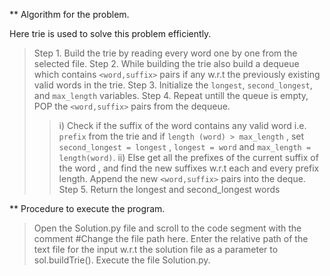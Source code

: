 ** Algorithm for the problem.

Here trie is used to solve this problem efficiently.

> Step 1. Build the trie by reading every word one by one from the selected file.
>  Step 2. While building the trie also build a dequeue which contains `<word,suffix>` pairs if any w.r.t the previously existing valid words in the trie. 
> Step 3. Initialize the `longest`, `second_longest`, and `max_length` variables.
> Step 4. Repeat untill the queue is empty, POP the `<word,suffix>` pairs from the dequeue.
> > i) Check if the suffix of the word contains any valid word i.e. `prefix` from the trie and if `length (word) > max_length` , set 
> `second_longest = longest` , 
> `longest = word` and 
> `max_length = length(word)`.
> >ii) Else get all the prefixes of the current suffix of the word , and find the new suffixes w.r.t each and every prefix length. Append the new `<word,suffix>` pairs into the deque. 
> Step 5. Return the longest and second_longest words

** Procedure to execute the program.
>Open the Solution.py file and scroll to the code segment with the comment #Change the file path here.
>Enter the relative path of the text file for the input w.r.t the solution file as a parameter to sol.buildTrie().
>Execute the file Solution.py.
